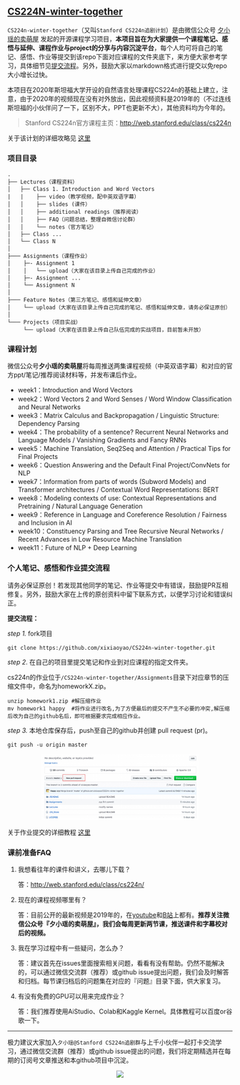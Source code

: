 ## [CS224N-winter-together](https://github.com/xixiaoyao/CS224n.2020)

`CS224n-winter-together`（又叫`Stanford CS224n追剧计划`）是由微信公众号 [夕小瑶的卖萌屋](https://mp.weixin.qq.com/s?__biz=MzIwNzc2NTk0NQ==&mid=2247485633&idx=1&sn=24f65254ae07f53ebb1d976b37d2573b&chksm=970c2017a07ba90182d85fc0a238d3234bd9fe3eb357371db756ba73e321f733d52658fe941b&token=1203749132&lang=zh_CN#rd) 发起的开源课程学习项目，**本项目旨在为大家提供一个课程笔记、感悟与延伸、课程作业与project的分享与内容沉淀平台**，每个人均可将自己的笔记、感悟、作业等提交到该repo下面对应课程的文件夹底下，来方便大家参考学习，具体细节见[提交流程](https://github.com/xixiaoyao/CS224n-winter-together/blob/master/README.md#%E4%B8%AA%E4%BA%BA%E7%AC%94%E8%AE%B0%E6%84%9F%E6%82%9F%E5%92%8C%E4%BD%9C%E4%B8%9A%E6%8F%90%E4%BA%A4%E6%B5%81%E7%A8%8B)。另外，鼓励大家以markdown格式进行提交以免repo大小增长过快。

本项目在2020年斯坦福大学开设的自然语言处理课程CS224n的基础上建立，注意，由于2020年的视频现在没有对外放出，因此视频资料是2019年的（不过连线斯坦福的小伙伴问了一下，区别不大，PPT也更新不大），其他资料均为今年的。

> Stanford CS224n官方课程主页：http://web.stanford.edu/class/cs224n

关于该计划的详细攻略见 [这里](https://mp.weixin.qq.com/s?__biz=MzIwNzc2NTk0NQ==&mid=2247485633&idx=1&sn=24f65254ae07f53ebb1d976b37d2573b&chksm=970c2017a07ba90182d85fc0a238d3234bd9fe3eb357371db756ba73e321f733d52658fe941b&token=1203749132&lang=zh_CN#rd)



### 项目目录

```text
.
├── Lectures（课程资料）
│   ├── Class 1. Introduction and Word Vectors
|   |    ├── video（教学视频，配中英双语字幕） 
│   │    ├── slides (课件）
│   │    ├── additional readings（推荐阅读）
│   │    ├── FAQ（问题总结，整理自微信讨论群）
│   │    └── notes（官方笔记）
│   ├── Class ...
│   └── Class N 
│
├─── Assignments（课程作业）
│    ├─- Assignment 1
│    │   └── upload（大家在该目录上传自己完成的作业）
│    ├─- Assignment ...
│    └── Assignment N 
│
├─── Feature Notes（第三方笔记、感悟和延伸文章）
│    └── upload（大家在该目录上传自己完成的笔记、感悟和延伸文章，请务必保证原创）
│
└─── Projects（项目实战）
     └── upload（大家在该目录上传自己队伍完成的实战项目，目前暂未开放）
```

### 课程计划

微信公众号**夕小瑶的卖萌屋**将每周推送两集课程视频（中英双语字幕）和对应的官方ppt/笔记/推荐阅读材料等，并发布课后作业。

- week1：Introduction and Word Vectors
- week2：Word Vectors 2 and Word Senses / Word Window Classification and Neural Networks
- week3：Matrix Calculus and Backpropagation / Linguistic Structure: Dependency Parsing
- week4：The probability of a sentence? Recurrent Neural Networks and Language Models / Vanishing Gradients and Fancy RNNs
- week5：Machine Translation, Seq2Seq and Attention / Practical Tips for Final Projects
- week6：Question Answering and the Default Final Project/ConvNets for NLP
- week7：Information from parts of words (Subword Models) and Transformer architectures / Contextual Word Representations: BERT
- week8：Modeling contexts of use: Contextual Representations and Pretraining / Natural Language Generation
- week9：Reference in Language and Coreference Resolution / Fairness and Inclusion in AI
- week10：Constituency Parsing and Tree Recursive Neural Networks / Recent Advances in Low Resource Machine Translation
- week11：Future of NLP + Deep Learning

### 个人笔记、感悟和作业提交流程

请务必保证原创！若发现其他同学的笔记、作业等提交中有错误，鼓励提PR互相修复。另外，鼓励大家在上传的原创资料中留下联系方式，以便学习讨论和错误纠正。

**提交流程：**

*step 1.* fork项目

```shell
git clone https://github.com/xixiaoyao/CS224n-winter-together.git
```

*step 2*. 在自己的项目里提交笔记和作业到对应课程的指定文件夹。

cs224n的作业位于`/CS224n-winter-together/Assignments`目录下对应章节的压缩文件中，命名为homeworkX.zip。

```
unzip homework1.zip #解压缩作业
mv homework1 happy  #将作业进行改名,为了方便最后的提交不产生不必要的冲突,解压缩后改为自己的github名后，即可根据要求完成相应作业。
```

*step 3.* 本地仓库保存后，push至自己的github并创建 pull request (pr)。

```
git push -u origin master
```

<center><img width="70%" src=".README/3.jpg"></img></center>

关于作业提交的详细教程 [这里](https://blog.csdn.net/zyy617532750/article/details/104262005)


### 课前准备FAQ

1. 我想看往年的课件和讲义，去哪儿下载？

   答：http://web.stanford.edu/class/cs224n/

2. 现在的课程视频哪里有？

   答：目前公开的最新视频是2019年的，在[youtube](https://www.youtube.com/playlist?list=PLoROMvodv4rOhcuXMZkNm7j3fVwBBY42z)和[B站](https://www.bilibili.com/video/av55089927?from=search&seid=5422333259356167279)上都有。**推荐关注微信公众号『夕小瑶的卖萌屋』，我们会每周更新两节课，推送课件和字幕校对后的视频。**

3. 我在学习过程中有一些疑问，怎么办？

   答：建议首先在issues里面搜索相关问题，看看有没有帮助。仍然不能解决的，可以通过微信交流群（推荐）或github issue提出问题，我们会及时解答和归档。每节课归档后的问题集在对应的『问题』目录下面，供大家复习。

4. 有没有免费的GPU可以用来完成作业？

   答：我们推荐使用AiStudio、Colab和Kaggle Kernel。具体教程可以百度or谷歌一下。

---

   极力建议大家加入`夕小瑶@Stanford CS224n追剧群`与上千小伙伴一起打卡交流学习，通过微信交流群（推荐）或github issue提出的问题，我们将定期精选并在每期的订阅号文章推送和本github项目中沉淀。

<center><img width="70%" src=".README/xxy_2.jpeg"></img></center>

